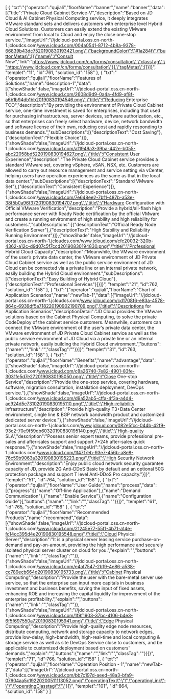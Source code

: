 [
	{
		"txt":"{\"operator\":\"qujiali\",\"floorName\":\"banner\",\"name\":\"banner\",\"data\":[{\"title\":\"Private Cloud Cabinet Service-V\",\"description\":\"Based on JD Cloud & AI Cabinet Physical Computing service, it deeply integrates VMware standard sets and delivers customers with enterprise level Hybrid Cloud Solutions. Customers can easily extend the existing VMware environment from local to Cloud and enjoy the close one-stop service.\",\"imageUrl\":\"//jdcloud-portal.oss.cn-north-1.jcloudcs.com/www.jcloud.com/004a0541-8712-4b8a-9378-66839b43dc7520190830193421.png\",\"backgroundColor\":\"#1a284f\",\"buttonMetas\":[{\"name\":\"Consult Now\",\"link\":\"https://www.jdcloud.com/cn/forms/consultation\",\"classTag\":\"https://www.jdcloud.com/cn/forms/consultation\"}],\"tagMetas\":[]}]}",
		"templet":"11",
		"id":761,
		"solution_id":"158"
	},
	{
		"txt":"{\"operator\":\"qujiali\",\"floorName\":\"Features of Solutions\",\"name\":\"description-1\",\"data\":[{\"showShade\":false,\"imageUrl\":\"//jdcloud-portal.oss.cn-north-1.jcloudcs.com/www.jcloud.com/2608d9d9-0a4a-4fd9-af8f-a6b1b94db1bb20190830194546.png\",\"title\":\"Reducing Enterprise TCO\",\"description\":\"By providing the environment of Private Cloud Cabinet service, one-time investment is saved for enterprises, including that used for purchasing infrastructures, server devices, software authorization, etc., so that enterprises can freely select hardware, device, network bandwidth and software license of their own, reducing cost and rapidly responding to business demands.\",\"subDescriptions\":[{\"descriptionText\":\"Cost Saving\"},{\"descriptionText\":\"Flexible Choice\"}]},{\"showShade\":false,\"imageUrl\":\"//jdcloud-portal.oss.cn-north-1.jcloudcs.com/www.jcloud.com/af1949a3-39ba-442e-b055-abc22058bd5220190830194627.png\",\"title\":\"Consistent User Experience\",\"description\":\"The Private Cloud Cabinet service provides a standard VMware set, covering vSphere, vSAN, NSX, etc. Customers are allowed to carry out resource management and service setting via vCenter, helping users have operation experiences as the same as that in the local data center.\",\"subDescriptions\":[{\"descriptionText\":\"Standard VMware Set\"},{\"descriptionText\":\"Consistent Experience\"}]},{\"showShade\":false,\"imageUrl\":\"//jdcloud-portal.oss.cn-north-1.jcloudcs.com/www.jcloud.com/7e648ee2-7bf1-487b-a53e-38f5b0a96f3720190830194707.png\",\"title\":\"Hardware Configuration with Official VMware Verification\",\"description\":\"Provide a hybrid/all-flash high performance server with Ready Node certification by the official VMware and create a running environment of high stability and high reliability for customers.\",\"subDescriptions\":[{\"descriptionText\":\"Official Ready Node Verification Server\"},{\"descriptionText\":\"High Stability and Reliability Running Environment\"}]},{\"showShade\":false,\"imageUrl\":\"//jdcloud-portal.oss.cn-north-1.jcloudcs.com/www.jcloud.com/cfc20032-320b-4362-a12c-d9d07c5f7ccd20190830194830.png\",\"title\":\"Professional Hybrid Cloud Capacity\",\"description\":\"Meanwhile, the VMware environment of the user’s private data center, the VMware environment of JD Private Cloud Cabinet service as well as the public service environment of JD Cloud can be connected via a private line or an internal private network, easily building the Hybrid Cloud environment.\",\"subDescriptions\":[{\"descriptionText\":\"Easy Building of Hybrid Cloud\"},{\"descriptionText\":\"Professional Services\"}]}]}",
		"templet":"21",
		"id":762,
		"solution_id":"158"
	},
	{
		"txt":"{\"operator\":\"qujiali\",\"floorName\":\"Chart of Application Scenarios\",\"name\":\"newTab-1\",\"data\":[{\"imageUrl\":\"//jdcloud-portal.oss.cn-north-1.jcloudcs.com/www.jcloud.com/cd1708f6-e83a-4578-864c-6939df5a718220190902190709.png\",\"title\":\"Descriptions for Application Scenarios\",\"descriptionDetail\":\"JD Cloud provides the VMware solutions based on the Cabinet Physical Computing, to solve the private CodeDeploy of the cabinet service customers. Meanwhile, customers can connect the VMware environment of the user’s private data center, the VMware environment of JD Private Cloud Cabinet service as well as the public service environment of JD Cloud via a private line or an internal private network, easily building the Hybrid Cloud environment.\",\"buttons\":{\"name\":\"\",\"link\":\"\",\"classTag\":\"\"}}]}",
		"templet":"31",
		"id":763,
		"solution_id":"158"
	},
	{
		"txt":"{\"operator\":\"qujiali\",\"floorName\":\"Benefits\",\"name\":\"advantage\",\"data\":[{\"showShade\":false,\"imageUrl\":\"//jdcloud-portal.oss.cn-north-1.jcloudcs.com/www.jcloud.com/c8a26740-7e82-4901-83fe-3031fe5d7e2720190830195050.png\",\"title\":\"Close One-stop Service\",\"description\":\"Provide the one-stop service, covering hardware, software, migration consultation, installation deployment, DevOps service.\"},{\"showShade\":false,\"imageUrl\":\"//jdcloud-portal.oss.cn-north-1.jcloudcs.com/www.jcloud.com/d9a52ab5-cffa-4f3a-a4d4-ae924d5e731020190830195110.png\",\"title\":\"High-reliability Infrastructure\",\"description\":\"Provide high-quality T3+Data Center environment, single line & BGP network bandwidth product and customized dedicated server device.\"},{\"showShade\":false,\"imageUrl\":\"//jdcloud-portal.oss.cn-north-1.jcloudcs.com/www.jcloud.com/082e5fcc-044b-42f9-93c2-70e9f59db60320190830195140.png\",\"title\":\"High-quality SLA\",\"description\":\"Possess senior expert teams, provide professional pre-sales and after-sales support and support 7*24h after-sales quick response.\"},{\"showShade\":false,\"imageUrl\":\"//jdcloud-portal.oss.cn-north-1.jcloudcs.com/www.jcloud.com/1f47f7eb-93e7-456b-a8e8-76c59b9063a320190830195223.png\",\"title\":\"High Security Network Environment\",\"description\":\"Enjoy public cloud network security guarantee capacity of JD, provide 2G Anti-DDoS Basic by default and an optional 50G protection package and support T level Anti-DDoS Pro capacity.\"}]}",
		"templet":"51",
		"id":764,
		"solution_id":"158"
	},
	{
		"txt":"{\"operator\":\"qujiali\",\"floorName\":\"User Guide\",\"name\":\"process\",\"data\":[{\"progress\":[{\"name\":\"Off-line Application\"},{\"name\":\"Demand Communication\"},{\"name\":\"Enable Service\"},{\"name\":\"Configuration Guide\"}],\"buttons\":{\"name\":\"\",\"link\":\"\",\"classTag\":\"\"}}]}",
		"templet":"61",
		"id":765,
		"solution_id":"158"
	},
	{
		"txt":"{\"operator\":\"qujiali\",\"floorName\":\"Recommended Products\",\"name\":\"recommend\",\"data\":[{\"showShade\":false,\"imageUrl\":\"//jdcloud-portal.oss.cn-north-1.jcloudcs.com/www.jcloud.com/21245e77-55f1-4b71-a14e-fc14cc395d4e20190830195548.png\",\"title\":\"Cloud Physical Server\",\"description\":\"It is a physical server leasing service purchase-on-demand and pay-on-amount, providing the high performance and securely isolated physical server cluster on cloud for you.\",\"explain\":\"\",\"buttons\":{\"name\":\"\",\"link\":\"\",\"classTag\":\"\"}},{\"showShade\":false,\"imageUrl\":\"//jdcloud-portal.oss.cn-north-1.jcloudcs.com/www.jcloud.com/e4af7547-2b19-4e86-a538-cc789ecb664d20190830195733.png\",\"title\":\"Cabinet Physical Computing\",\"description\":\"Provide the user with the bare-metal server use service, so that the enterprise can input more capitals in business investment and business benefits, saving the input of fixed assets, enhancing ROE and increasing the capital liquidity for improvement of the enterprise profitability.\",\"explain\":\"\",\"buttons\":{\"name\":\"\",\"link\":\"\",\"classTag\":\"\"}},{\"showShade\":false,\"imageUrl\":\"//jdcloud-portal.oss.cn-north-1.jcloudcs.com/www.jcloud.com/1f9f1903-37bc-4106-b4e3-6f5f697550a720190830195941.png\",\"title\":\"Edge Physical Computing\",\"description\":\"Provide high-quality edge node resources, distribute computing, network and storage capacity to network edges, provide low-delay, high-bandwidth, high-real-time and local computing & storage service as well as site DevOps Service close to customers, and be applicable to customized deployment based on customers' demands.\",\"explain\":\"\",\"buttons\":{\"name\":\"\",\"link\":\"\",\"classTag\":\"\"}}]}",
		"templet":"71",
		"id":766,
		"solution_id":"158"
	},
	{
		"txt":"{\"operator\":\"qujiali\",\"floorName\":\"Operation Position - 1\",\"name\":\"newTab-2\",\"data\":[{\"imageUrl\":\"//jdcloud-portal.oss.cn-north-1.jcloudcs.com/www.jcloud.com/bb7c197d-aeed-48a3-bfa9-07604aa5c19220200511113052.png\",\"operatingText\":\"\",\"operatingLink\":\"\",\"operatingClasstag\":\"\"}]}",
		"templet":"101",
		"id":864,
		"solution_id":"158"
	}
]